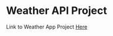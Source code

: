 # Weather API Project

Link to Weather App Project [Here](https://codepen.io/timothydharris/full/GRMvorQ)